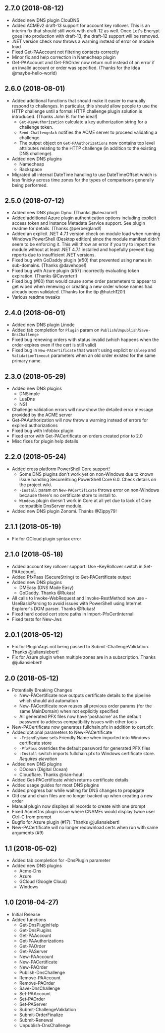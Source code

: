 ## 2.7.0 (2018-08-12)

* Added new DNS plugin ClouDNS
* Added ACMEv2 draft-13 support for account key rollover. This is an interim fix that should still work with draft-12 as well. Once Let's Encrypt goes into production with draft-13, the draft-12 support will be removed.
* .NET version check now throws a warning instead of error on module load
* Fixed Get-PAAccount not filtering contacts correctly
* Minor fix and help correction in Namecheap plugin
* Get-PAAccount and Get-PAOrder now return null instead of an error if an invalid account or order was specified. (Thanks for the idea @maybe-hello-world)

## 2.6.0 (2018-08-01)

* Added additional functions that should make it easier to manually respond to challenges. In particular, this should allow people to use the HTTP challenge until a formal HTTP challenge plugin solution is introduced. (Thanks John B. for the idea!)
  * `Get-KeyAuthorization` calculate a key authorization string for a challenge token.
  * `Send-ChallengeAck` notifies the ACME server to proceed validating a challenge.
  * The output object on `Get-PAAuthorizations` now contains top level attributes relating to the HTTP challenge (in addition to the existing DNS challenge).
* Added new DNS plugins
  * Namecheap
  * Rackspace
* Migrated all internal DateTime handling to use DateTimeOffset which is less finicky across time zones for the types of comparisons generally being performed.


## 2.5.0 (2018-07-12)

* Added new DNS plugin Dynu. (Thanks @alexzorin!)
* Added additional Azure plugin authentication options including explicit access token and Instance Metadata Service support. See plugin readme for details. (Thanks @perbergland!)
* Added an explicit .NET 4.7.1 version check on module load when running Windows PowerShell (Desktop edition) since the module manifest didn't seem to be enforcing it. This will throw an error if you try to import the module without at least .NET 4.7.1 installed and hopefully prevent bug reports due to insufficient .NET versions.
* Fixed bug with GoDaddy plugin (#50) that prevented using names in sub-domains. (Thanks @davehope!)
* Fixed bug with Azure plugin (#57) incorrectly evaluating token expiration. (Thanks @Cavorter!)
* Fixed bug (#60) that would cause some order parameters to appear to get wiped when renewing or creating a new order whose names had already been validated. (Thanks for the tip @hutch120!)
* Various readme tweaks

## 2.4.0 (2018-06-01)

* Added new DNS plugin Linode
* Added tab completion for `Plugin` param on `Publish`/`Unpublish`/`Save-DnsChallenge`
* Fixed bug renewing orders with status invalid (which happens when the order expires even if the cert is still valid)
* Fixed bug in `New-PACertificate` that wasn't using explicit `DnsSleep` and `ValidationTimeout` parameters when an old order existed for the same primary name.

## 2.3.0 (2018-05-29)

* Added new DNS plugins
  * DNSimple
  * LuaDns
  * NS1
* Challenge validation errors will now show the detailed error message provided by the ACME server
* Get-PAAuthorization will now throw a warning instead of errors for expired authorizations
* Fixed bug with Infoblox plugin
* Fixed error with Get-PACertificate on orders created prior to 2.0
* Misc fixes for plugin help details

## 2.2.0 (2018-05-24)

* Added cross platform PowerShell Core support!
  * Some DNS plugins don't work yet on non-Windows due to known issue handling SecureString PowerShell Core 6.0. Check details on the project wiki.
  * `-Install` param on `New-PACertificate` throws error on non-Windows because there's no certificate store to install to.
  * `Windows` plugin doesn't work in Core at all yet due to lack of Core compatible DnsServer module.
* Added new DNS plugin Zonomi. Thanks @Zippy79!

## 2.1.1 (2018-05-19)

* Fix for GCloud plugin syntax error

## 2.1.0 (2018-05-18)

* Added account key rollover support. Use -KeyRollover switch in Set-PAAccount.
* Added PfxPass (SecureString) to Get-PACertificate output
* Added new DNS plugins
  * DMEasy (DNS Made Easy)
  * GoDaddy. Thanks @Rukas!
* All calls to Invoke-WebRequest and Invoke-RestMethod now use -UseBasicParsing to avoid issues with PowerShell using Internet Explorer's DOM parser. Thanks @Rukas!
* Fixed hard coded cert store paths in Import-PfxCertInternal
* Fixed tests for New-Jws

## 2.0.1 (2018-05-12)

* Fix for PluginArgs not being passed to Submit-ChallengeValidation. Thanks @juliansiebert!
* Fix for Azure plugin when multiple zones are in a subscription. Thanks @juliansiebert!

## 2.0 (2018-05-12)

* Potentially Breaking Changes
  * New-PACertificate now outputs certificate details to the pipeline which should aid automation
  * New-PACertificate now reuses all previous order params (for the same MainDomain) when not explicitly specified
  * All generated PFX files now have 'poshacme' as the default password to address compatibility issues with other tools
* New-PACertificate now generates fullchain.pfx in addition to cert.pfx
* Added optional parameters to New-PACertificate
  * `-FriendlyName` sets Friendly Name when imported into Windows certificate store
  * `-PfxPass` overrides the default password for generated PFX files
  * `-Install` switch imports fullchain.pfx to Windows certificate store. *Requires elevation*
* Added new DNS plugins
  * DOcean (Digital Ocean)
  * Cloudflare. Thanks @rian-hout!
* Added Get-PACertificate which returns certificate details
* Added usage guides for most DNS plugins
* Added progress bar while waiting for DNS changes to propagate
* Old csr and chain files are no longer backed up when creating a new order
* Manual plugin now displays all records to create with one prompt
* Fixed AcmeDns plugin issue where CNAMEs would display twice user Ctrl-C from prompt
* Bugfix for Azure plugin (#17). Thanks @juliansiebert!
* New-PACertificate will no longer redownload certs when run with same arguments (#9)

## 1.1 (2018-05-02)

* Added tab completion for -DnsPlugin parameter
* Added new DNS plugins
  * Acme-Dns
  * Azure
  * GCloud (Google Cloud)
  * Windows

## 1.0 (2018-04-27)

* Initial Release
* Added functions
  * Get-DnsPluginHelp
  * Get-DnsPlugins
  * Get-PAAccount
  * Get-PAAuthorizations
  * Get-PAOrder
  * Get-PAServer
  * New-PAAccount
  * New-PACertificate
  * New-PAOrder
  * Publish-DnsChallenge
  * Remove-PAAccount
  * Remove-PAOrder
  * Save-DnsChallenge
  * Set-PAAccount
  * Set-PAOrder
  * Set-PAServer
  * Submit-ChallengeValidation
  * Submit-OrderFinalize
  * Submit-Renewal
  * Unpublish-DnsChallenge
